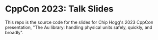 # CppCon 2023: Talk Slides

This repo is the source code for the slides for Chip Hogg's 2023 CppCon presentation, "The Au
library: handling physical units safely, quickly, and broadly".
